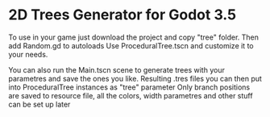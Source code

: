# 2D Trees Generator for Godot 3.5

To use in your game just download the project and copy "tree" folder. Then add Random.gd to autoloads
Use ProceduralTree.tscn and customize it to your needs. 

You can also run the Main.tscn scene to generate trees with your parametres and save the ones you like. Resulting .tres files you can then put into ProceduralTree instances as "tree" parameter
Only branch positions are saved to resource file, all the colors, width parametres and other stuff can be set up later
